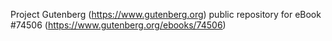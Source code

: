 Project Gutenberg (https://www.gutenberg.org) public repository for
eBook #74506 (https://www.gutenberg.org/ebooks/74506)

